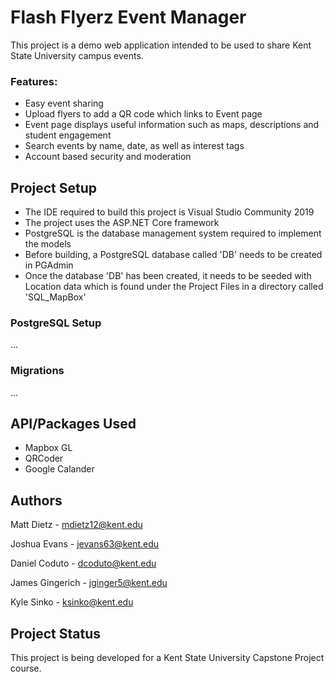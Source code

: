 # Flash Flyerz Event Manager
This project is a demo web application intended to be used to share Kent State University campus events.

### Features: 
* Easy event sharing
* Upload flyers to add a QR code which links to Event page
* Event page displays useful information such as maps, descriptions and student engagement
* Search events by name, date, as well as interest tags
* Account based security and moderation

## Project Setup

* The IDE required to build this project is Visual Studio Community 2019
* The project uses the ASP.NET Core framework
* PostgreSQL is the database management system required to implement the models
* Before building, a PostgreSQL database called 'DB' needs to be created in PGAdmin
* Once the database 'DB' has been created, it needs to be seeded with Location data which is found under the Project Files in a directory called 'SQL_MapBox'

### PostgreSQL Setup

...

### Migrations

...

## API/Packages Used

* Mapbox GL
* QRCoder
* Google Calander

## Authors

Matt Dietz - mdietz12@kent.edu 

Joshua Evans - jevans63@kent.edu 

Daniel Coduto - dcoduto@kent.edu 

James Gingerich - jginger5@kent.edu

Kyle Sinko - ksinko@kent.edu

## Project Status

This project is being developed for a Kent State University Capstone Project course.